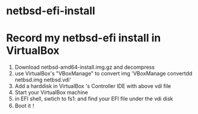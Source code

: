 # netbsd-efi-install

# Record my netbsd-efi install in VirtualBox

1. Download netbsd-amd64-install.img.gz and decompress
2. use VirtualBox's "VBoxManage" to convert img
  'VBoxManage convertdd netbsd.img netbsd.vdi'
4. Add a harddisk in VirtualBox 's Controller IDE with above vdi file
5. Start your VirtualBox machine 
6. in EFI shell, swtich to fs1: and find your EFI file under the vdi disk
7. Boot it！
